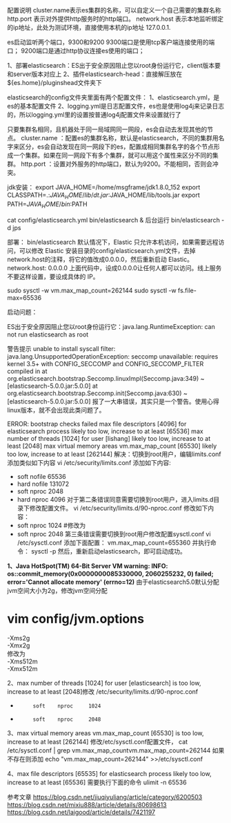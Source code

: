 配置说明
cluster.name表示es集群的名称，可以自定义一个自己需要的集群名称
http.port 表示对外提供http服务时的http端口。
network.host 表示本地监听绑定的ip地址，此处为测试环境，直接使用本机的ip地址 127.0.0.1.


es启动监听两个端口，9300和9200
9300端口是使用tcp客户端连接使用的端口；
9200端口是通过http协议连接es使用的端口；


1、部署elasticsearch：ES出于安全原因阻止您以root身份运行它，client版本要和server版本对应上
2、插件elasticsearch-head：直接解压放在${es.home}/pluginshead文件夹下


elasticsearch的config文件夹里面有两个配置文件：
1、elasticsearch.yml，是es的基本配置文件
2、logging.yml是日志配置文件，es也是使用log4j来记录日志的，所以logging.yml里的设置按普通log4j配置文件来设置就行了


只要集群名相同，且机器处于同一局域网同一网段，es会自动去发现其他的节点。
cluster.name ：配置es的集群名称，默认是elasticsearch，不同的集群用名字来区分，es会自动发现在同一网段下的es，配置成相同集群名字的各个节点形成一个集群。如果在同一网段下有多个集群，就可以用这个属性来区分不同的集群。
http.port ：设置对外服务的http端口，默认为9200。不能相同，否则会冲突。

jdk安装：
export JAVA_HOME=/home/msgframe/jdk1.8.0_152
export CLASSPATH=.:$JAVA_HOME/lib/dt.jar:$JAVA_HOME/lib/tools.jar
export PATH=$JAVA_HOME/bin:$PATH

cat config/elasticsearch.yml 
  bin/elasticsearch & 
 后台运行 bin/elasticsearch -d
 jps

部署：
bin/elasticsearch
默认情况下，Elastic 只允许本机访问，如果需要远程访问，可以修改 Elastic 安装目录的config/elasticsearch.yml文件，去掉network.host的注释，将它的值改成0.0.0.0，然后重新启动 Elastic。
network.host: 0.0.0.0
上面代码中，设成0.0.0.0让任何人都可以访问。线上服务不要这样设置，要设成具体的 IP。


sudo sysctl -w vm.max_map_count=262144
sudo sysctl -w fs.file-max=65536


启动问题：

ES出于安全原因阻止您以root身份运行它：java.lang.RuntimeException: can not run elasticsearch as root

警告提示
 unable to install syscall filter: 
java.lang.UnsupportedOperationException: seccomp unavailable: requires kernel 3.5+ with CONFIG_SECCOMP and CONFIG_SECCOMP_FILTER compiled in
at org.elasticsearch.bootstrap.Seccomp.linuxImpl(Seccomp.java:349) ~[elasticsearch-5.0.0.jar:5.0.0]
at org.elasticsearch.bootstrap.Seccomp.init(Seccomp.java:630) ~[elasticsearch-5.0.0.jar:5.0.0]
报了一大串错误，其实只是一个警告。使用心得linux版本，就不会出现此类问题了。

ERROR: bootstrap checks failed
max file descriptors [4096] for elasticsearch process likely too low, 
increase to at least [65536]
max number of threads [1024] for user [lishang] likely too low,
 increase to at least [2048]
max virtual memory areas vm.max_map_count [65530] likely too low, 
increase to at least [262144]
解决：切换到root用户，编辑limits.conf 添加类似如下内容
vi /etc/security/limits.conf
添加如下内容:
* soft nofile 65536
* hard nofile 131072
* soft nproc 2048
* hard nproc 4096
对于第二条错误同意需要切换到root用户，进入limits.d目录下修改配置文件。
vi /etc/security/limits.d/90-nproc.conf
修改如下内容：
* soft nproc 1024
#修改为
* soft nproc 2048
第三条错误需要切换到root用户修改配置sysctl.conf
vi /etc/sysctl.conf
添加下面配置：
vm.max_map_count=655360
并执行命令：
sysctl -p
然后，重新启动elasticsearch，即可启动成功。


**1、Java HotSpot(TM) 64-Bit Server VM warning: INFO: os::commit_memory(0x0000000085330000, 2060255232, 0) failed; error='Cannot allocate memory' (errno=12)**
由于elasticsearch5.0默认分配jvm空间大小为2g，修改jvm空间分配
# vim config/jvm.options  
-Xms2g  
-Xmx2g  
修改为  
-Xms512m  
-Xmx512m

2、max number of threads [1024] for user [elasticsearch] is too low, increase to at least [2048]修改 /etc/security/limits.d/90-nproc.conf
*          soft    nproc     1024
*          soft    nproc     2048

3、max virtual memory areas vm.max_map_count [65530] is too low, increase to at least [262144]
修改/etc/sysctl.conf配置文件，
cat /etc/sysctl.conf | grep vm.max_map_countvm.max_map_count=262144
如果不存在则添加
echo "vm.max_map_count=262144" >>/etc/sysctl.conf

4、max file descriptors [65535] for elasticsearch process likely too low, increase to at least [65536]
需要执行下面的命令
ulimit -n 65536



参考文章
https://blog.csdn.net/jiuqiyuliang/article/category/6200503
https://blog.csdn.net/mixiu888/article/details/80698613
https://blog.csdn.net/laigood/article/details/7421197

